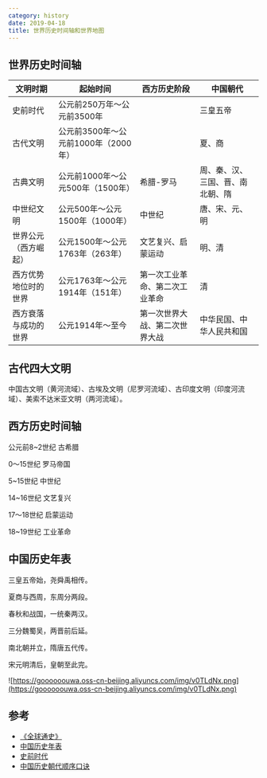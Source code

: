 ```yaml
---
category: history
date: 2019-04-18
title: 世界历史时间轴和世界地图
---
```

## 世界历史时间轴

文明时期|起始时间|西方历史阶段|中国朝代
--- | --- | --- | --- 
史前时代 | 公元前250万年～公元前3500年 ||三皇五帝
古代文明 | 公元前3500年～公元前1000年（2000年） |  | 夏、商
古典文明 | 公元前1000年～公元500年（1500年） | 希腊-罗马 | 周、秦、汉、三国、晋、南北朝、隋
中世纪文明 | 公元500年～公元1500年（1000年）| 中世纪 | 唐、宋、元、明
世界公元（西方崛起）| 公元1500年～公元1763年（263年）| 文艺复兴、启蒙运动 | 明、清
西方优势地位时的世界 | 公元1763年～公元1914年（151年）|第一次工业革命、第二次工业革命|清
西方衰落与成功的世界 | 公元1914年～至今|第一次世界大战、第二次世界大战|中华民国、中华人民共和国

## 古代四大文明

中国古文明（黄河流域）、古埃及文明（尼罗河流域）、古印度文明（印度河流域）、美索不达米亚文明（两河流域）。

## 西方历史时间轴

公元前8~2世纪 古希腊

0～15世纪 罗马帝国

5~15世纪 中世纪

14~16世纪 文艺复兴

17～18世纪 启蒙运动

18~19世纪 工业革命

## 中国历史年表

三皇五帝始，尧舜禹相传。

夏商与西周，东周分两段。

春秋和战国，一统秦两汉。

三分魏蜀吴，两晋前后延。

南北朝并立，隋唐五代传。

宋元明清后，皇朝至此完。

![https://goooooouwa.oss-cn-beijing.aliyuncs.com/img/v0TLdNx.png](https://goooooouwa.oss-cn-beijing.aliyuncs.com/img/v0TLdNx.png)

## 参考

- [《全球通史》](https://books.google.com.hk/books/about/A_Global_History.html?id=C6g7PQAACAAJ&source=kp_book_description&redir_esc=y)
- [中国历史年表](https://zh.wikipedia.org/wiki/中国历史年表)
- [史前时代](https://zh.wikipedia.org/wiki/史前時期)
- [中国历史朝代顺序口诀](https://zhuanlan.zhihu.com/p/105798271)